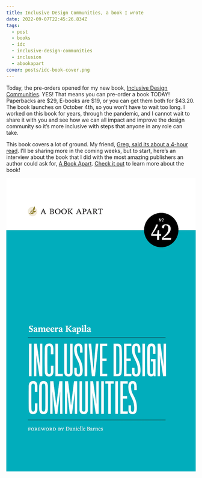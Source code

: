 ```yaml
---
title: Inclusive Design Communities, a book I wrote
date: 2022-09-07T22:45:26.834Z
tags:
  - post
  - books
  - idc
  - inclusive-design-communities
  - inclusion
  - abookapart
cover: posts/idc-book-cover.png
---
```

Today, the pre-orders opened for my new book, [Inclusive Design Communities](https://abookapart.com/products/inclusive-design-communities). YES! That means you can pre-order a book TODAY! Paperbacks are $29, E-books are $19, or you can get them both for $43.20. The book launches on October 4th, so you won’t have to wait too long. I worked on this book for years, through the pandemic, and I cannot wait to share it with you and see how we can all impact and improve the design community so it’s more inclusive with steps that anyone in any role can take.

This book covers a lot of ground. My friend, [Greg, said its about a 4-hour read](https://twitter.com/Brilliantcrank/status/1567583690557128704). I’ll be sharing more in the coming weeks, but to start, here’s an interview about the book that I did with the most amazing publishers an author could ask for, [A Book Apart](https://abookapart.com/). [Check it out](https://abookapart.com/blogs/press/meet-the-book-inclusive-design-communities) to learn more about the book!

![A aqua-colored cover for the book "Inclusive Design Communities by Sameera Kapila, published with A Book Apart (their 42th book), and a foreword by Danielle Barnes](/static/img/posts/idc-book-cover.png "IDC book cover")